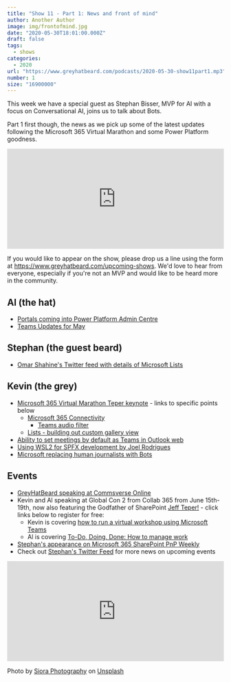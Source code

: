 ```yaml
---
title: "Show 11 - Part 1: News and front of mind"
author: Another Author
image: img/frontofmind.jpg
date: "2020-05-30T18:01:00.000Z"
draft: false
tags: 
  - shows
categories:
  - 2020
url: "https://www.greyhatbeard.com/podcasts/2020-05-30-show11part1.mp3"
number: 1
size: "16900000"
---
```


This week we have a special guest as Stephan Bisser, MVP for AI with a focus on Conversational AI, joins us to talk about Bots. 

Part 1 first though, the news as we pick up some of the latest updates following the Microsoft 365 Virtual Marathon and some Power Platform goodness.

<iframe src="https://open.spotify.com/embed-podcast/episode/3yLXjRsGxcQB7xTGECmKYz" width="100%" height="232" frameborder="0" allowtransparency="true" allow="encrypted-media"></iframe>

If you would like to appear on the show, please drop us a line using the form at https://www.greyhatbeard.com/upcoming-shows. We'd love to hear from everyone, especially if you're not an MVP and would like to be heard more in the community.


## Al (the hat)
- [Portals coming into Power Platform Admin Centre](https://powerapps.microsoft.com/en-us/blog/managing-power-apps-portal-from-power-platform-admin-center/)
- [Teams Updates for May](https://techcommunity.microsoft.com/t5/microsoft-teams-blog/what-s-new-in-microsoft-teams-may-2020/ba-p/1423015)

## Stephan (the guest beard)
- [Omar Shahine's Twitter feed with details of Microsoft Lists](https://twitter.com/OmarShahine/status/1262825653528748032)

## Kevin (the grey)
- [Microsoft 365 Virtual Marathon Teper keynote](https://www.youtube.com/watch?v=RTO7PXexonI) - links to specific points below
  - [Microsoft 365 Connectivity](https://youtu.be/RTO7PXexonI?t=806)
	- [Teams audio filter](https://youtu.be/RTO7PXexonI?t=1385)
  - [Lists - building out custom gallery view](https://youtu.be/RTO7PXexonI?t=1966)
- [Ability to set meetings by default as Teams in Outlook web](https://twitter.com/kevmcdonk/status/1266329122952929280/photo/1)
- [Using WSL2 for SPFX development by Joel Rodrigues](https://www.m365-dev.com/2020/05/29/setup-wsl2-for-spfx-development/)
- [Microsoft replacing human journalists with Bots](https://www.theguardian.com/technology/2020/may/30/microsoft-sacks-journalists-to-replace-them-with-robots#maincontent)

## Events
- [GreyHatBeard speaking at Commsverse Online](https://online.commsverse.com/presentations/the-etiquette-of-teams-panel-session/)
- Kevin and Al speaking at Global Con 2 from Collab 365 from June 15th-19th, now also featuring the Godfather of SharePoint [Jeff Teper!](https://twitter.com/jeffteper) - click links below to register for free:
  - Kevin is covering [how to run a virtual workshop using Microsoft Teams](https://partners.collab365.community/16428/41362)
  - Al is covering [To-Do, Doing, Done: How to manage work](https://partners.collab365.community/16428/41362)
- [Stephan's appearance on Microsoft 365 SharePoint PnP Weekly](https://developer.microsoft.com/en-us/microsoft-365/blogs/microsoft-365-sharepoint-pnp-weekly-episode-85/)
- Check out [Stephan's Twitter Feed](https://twitter.com/stephanbisser) for more news on upcoming events

<iframe src="https://open.spotify.com/embed-podcast/episode/3yLXjRsGxcQB7xTGECmKYz" width="100%" height="232" frameborder="0" allowtransparency="true" allow="encrypted-media"></iframe>

Photo by [Siora Photography](https://unsplash.com/@siora18?utm_source=unsplash&utm_medium=referral&utm_content=creditCopyText) on [Unsplash](https://unsplash.com/@siora18)

